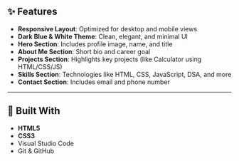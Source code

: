
## ✨ Features

- **Responsive Layout**: Optimized for desktop and mobile views
- **Dark Blue & White Theme**: Clean, elegant, and minimal UI
- **Hero Section**: Includes profile image, name, and title
- **About Me Section**: Short bio and career goal
- **Projects Section**: Highlights key projects (like Calculator using HTML/CSS/JS)
- **Skills Section**: Technologies like HTML, CSS, JavaScript, DSA, and more
- **Contact Section**: Includes email and phone number

---

## 🔧 Built With

- **HTML5**
- **CSS3**
- Visual Studio Code
- Git & GitHub
